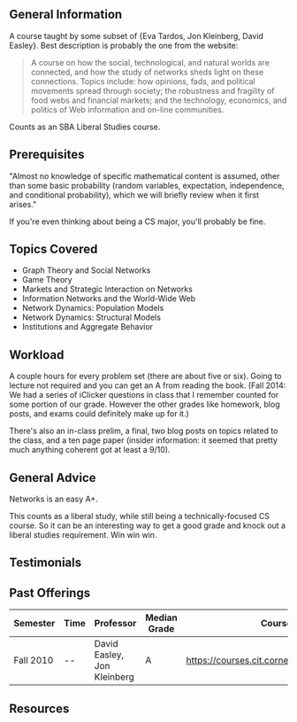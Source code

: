 ## General Information
A course taught by some subset of {Eva Tardos, Jon Kleinberg, David Easley}. Best description is probably the one from the website:

 > A course on how the social, technological, and natural worlds are connected, and how the study of networks sheds light on these connections. Topics include: how opinions, fads, and political movements spread through society; the robustness and fragility of food webs and financial markets; and the technology, economics, and politics of Web information and on-line communities.

Counts as an SBA Liberal Studies course.

## Prerequisites
"Almost no knowledge of specific mathematical content is assumed, other than some basic probability (random variables, expectation, independence, and conditional probability), which we will briefly review when it first arises."

If you're even thinking about being a CS major, you'll probably be fine.

## Topics Covered
 -  Graph Theory and Social Networks
 -  Game Theory
 -  Markets and Strategic Interaction on Networks
 -  Information Networks and the World-Wide Web
 -  Network Dynamics: Population Models
 -  Network Dynamics: Structural Models
 -  Institutions and Aggregate Behavior

## Workload
A couple hours for every problem set (there are about five or six). Going to lecture not required and you can get an A from reading the book. (Fall 2014: We had a series of iClicker questions in class that I remember counted for some portion of our grade. However the other grades like homework, blog posts, and exams could definitely make up for it.)

There's also an in-class prelim, a final, two blog posts on topics related to the class, and a ten page paper (insider information: it seemed that pretty much anything coherent got at least a 9/10).

## General Advice
Networks is an easy A+.

This counts as a liberal study, while still being a technically-focused CS course. So it can be an interesting way to get a good grade and knock out a liberal studies requirement. Win win win.

## Testimonials

## Past Offerings
| Semester | Time | Professor | Median Grade | Course Page | 
| --- | --- | --- | --- | --- | 
| Fall 2010 | -- | David Easley, Jon Kleinberg | A | https://courses.cit.cornell.edu/info2040_2010fa/ |

## Resources
